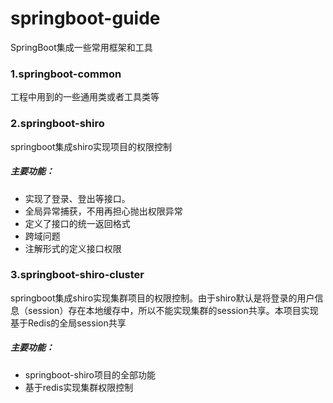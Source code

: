 # springboot-guide
SpringBoot集成一些常用框架和工具


### 1.springboot-common
工程中用到的一些通用类或者工具类等

### 2.springboot-shiro
springboot集成shiro实现项目的权限控制

##### 主要功能：
 - 实现了登录、登出等接口。
 - 全局异常捕获，不用再担心抛出权限异常
 - 定义了接口的统一返回格式
 - 跨域问题
 - 注解形式的定义接口权限
 
 ### 3.springboot-shiro-cluster
 springboot集成shiro实现集群项目的权限控制。由于shiro默认是将登录的用户信息（session）存在本地缓存中，所以不能实现集群的session共享。本项目实现基于Redis的全局session共享
 
 ##### 主要功能：
  - springboot-shiro项目的全部功能
  - 基于redis实现集群权限控制
